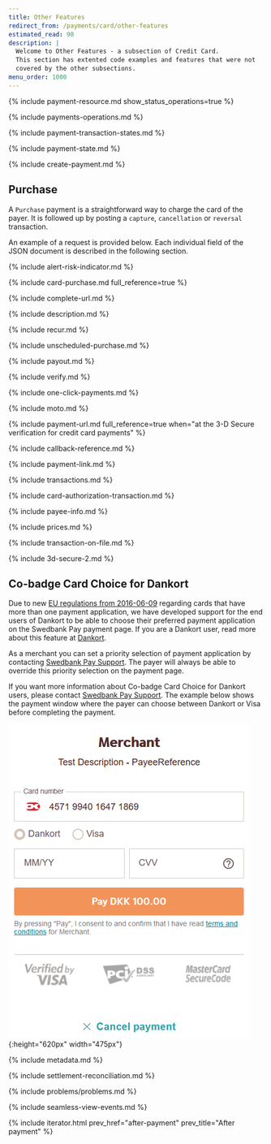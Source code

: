 ```yaml
---
title: Other Features
redirect_from: /payments/card/other-features
estimated_read: 90
description: |
  Welcome to Other Features - a subsection of Credit Card.
  This section has extented code examples and features that were not
  covered by the other subsections.
menu_order: 1000
---
```


{% include payment-resource.md show_status_operations=true %}

{% include payments-operations.md %}

{% include payment-transaction-states.md %}

{% include payment-state.md %}

{% include create-payment.md %}

## Purchase

A `Purchase` payment is a straightforward way to charge the card of the payer.
It is followed up by posting a `capture`, `cancellation` or `reversal` transaction.

An example of a request is provided below. Each individual field of the JSON
document is described in the following section.

{% include alert-risk-indicator.md %}

{% include card-purchase.md full_reference=true %}

{% include complete-url.md %}

{% include description.md %}

{% include recur.md %}

{% include unscheduled-purchase.md %}

{% include payout.md %}

{% include verify.md %}

{% include one-click-payments.md %}

{% include moto.md %}

{% include payment-url.md full_reference=true when="at the 3-D Secure
verification for credit card payments" %}

{% include callback-reference.md %}

{% include payment-link.md %}

{% include transactions.md %}

{% include card-authorization-transaction.md %}

{% include payee-info.md %}

{% include prices.md %}

{% include transaction-on-file.md %}

{% include 3d-secure-2.md %}

## Co-badge Card Choice for Dankort

Due to new [EU regulations from 2016-06-09][eu-regulation] regarding cards that
have more than one payment application, we have developed support for the end
users of Dankort to be able to choose their preferred payment application on the
Swedbank Pay payment page. If you are a Dankort user, read more about this
feature at [Dankort][dankort-eu].

As a merchant you can set a priority selection of payment application by
contacting [Swedbank Pay Support][swedbankpay-support]. The payer will always
be able to override this priority selection on the payment page.

If you want more information about Co-badge Card Choice for Dankort users,
please contact [Swedbank Pay Support][swedbankpay-support]. The example below
shows the payment window where the payer can choose between Dankort or Visa
before completing the payment.

![Co-badge Dankort cards with option to choose between Dankort and Visa before paying][card-badge]{:height="620px" width="475px"}

{% include metadata.md %}

{% include settlement-reconciliation.md %}

{% include problems/problems.md %}

{% include seamless-view-events.md %}

{% include iterator.html prev_href="after-payment" prev_title="After
payment" %}

[callback]: /payment-instruments/card/other-features#callback
[cancel]: /payment-instruments/card/after-payment#cancellations
[capture]: /payment-instruments/card/capture
[card-badge]: /assets/img/card-badge.png
[card-payment]: /assets/img/payments/card-payment.png
[dankort-eu]: https://www.dankort.dk/Pages/Dankort-eller-Visa.aspx
[eu-regulation]: https://ec.europa.eu/commission/presscorner/detail/en/MEMO_16_2162
[hosted-view]: /payment-instruments/card/seamless-view
[mcc]: https://en.wikipedia.org/wiki/Merchant_category_code
[one-click-payments]: #one-click-payments
[payee-reference]: #payee-reference
[payout]: #payout
[price-resource]: /payment-instruments/card/other-features#prices
[purchase]: #purchase
[recurrence]: #recur
[redirect]: /payment-instruments/card/redirect
[settlement-and-reconciliation]: #settlement-and-reconciliation
[split-settlement]: #split-settlement
[swedbankpay-support]: https://www.swedbankpay.se/support
[user-agent]: https://en.wikipedia.org/wiki/User_agent
[verify]: #verify
